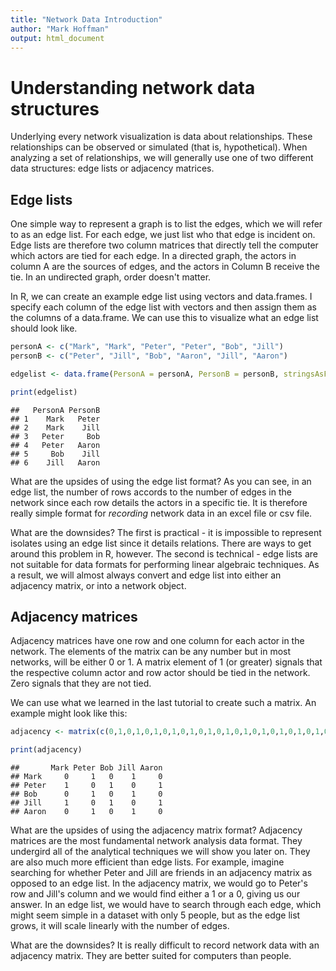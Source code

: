 ```yaml
---
title: "Network Data Introduction"
author: "Mark Hoffman"
output: html_document
---
```


# Understanding network data structures

Underlying every network visualization is data about relationships. These relationships can be observed or simulated (that is, hypothetical). When analyzing a set of relationships, we will generally use one of two different data structures: edge lists or adjacency matrices.

## Edge lists

One simple way to represent a graph is to list the edges, which we will refer to as an edge list. For each edge, we just list who that edge is incident on. Edge lists are therefore two column matrices that directly tell the computer which actors are tied for each edge. In a directed graph, the actors in column A are the sources of edges, and the actors in Column B receive the tie. In an undirected graph, order doesn't matter.

In R, we can create an example edge list using vectors and data.frames.  I specify each column of the edge list with vectors and then assign them as the columns of a data.frame. We can use this to visualize what an edge list should look like. 


```r
personA <- c("Mark", "Mark", "Peter", "Peter", "Bob", "Jill")
personB <- c("Peter", "Jill", "Bob", "Aaron", "Jill", "Aaron")

edgelist <- data.frame(PersonA = personA, PersonB = personB, stringsAsFactors = F)

print(edgelist)
```

```
##   PersonA PersonB
## 1    Mark   Peter
## 2    Mark    Jill
## 3   Peter     Bob
## 4   Peter   Aaron
## 5     Bob    Jill
## 6    Jill   Aaron
```

What are the upsides of using the edge list format? As you can see, in an edge list, the number of rows accords to the number of edges in the network since each row details the actors in a specific tie. It is therefore really simple format for _recording_ network data in an excel file or csv file. 

What are the downsides? The first is practical - it is impossible to represent isolates using an edge list since it details relations. There are ways to get around this problem in R, however. The second is technical - edge lists are not suitable for data formats for performing linear algebraic techniques. As a result, we will almost always convert and edge list into either an adjacency matrix, or into a network object. 

## Adjacency matrices

Adjacency matrices have one row and one column for each actor in the network.  The elements of the matrix can be any number but in most networks, will be either 0 or 1. A matrix element of 1 (or greater) signals that the respective column actor and row actor should be tied in the network. Zero signals that they are not tied. 

We can use what we learned in the last tutorial to create such a matrix. An example might look like this:

```r
adjacency <- matrix(c(0,1,0,1,0,1,0,1,0,1,0,1,0,1,0,1,0,1,0,1,0,1,0,1,0), nrow = 5, ncol = 5, dimnames = list(c("Mark", "Peter", "Bob", "Jill", "Aaron"), c("Mark", "Peter", "Bob", "Jill", "Aaron")))

print(adjacency)
```

```
##       Mark Peter Bob Jill Aaron
## Mark     0     1   0    1     0
## Peter    1     0   1    0     1
## Bob      0     1   0    1     0
## Jill     1     0   1    0     1
## Aaron    0     1   0    1     0
```

What are the upsides of using the adjacency matrix format? Adjacency matrices are the most fundamental network analysis data format.  They undergird all of the analytical techniques we will show you later on. They are also much more efficient than edge lists. For example, imagine searching for whether Peter and Jill are friends in an adjacency matrix as opposed to an edge list.  In the adjacency matrix, we would go to Peter's row and Jill's column and we would find either a 1 or a 0, giving us our answer. In an edge list, we would have to search through each edge, which might seem simple in a dataset with only 5 people, but as the edge list grows, it will scale linearly with the number of edges.

What are the downsides? It is really difficult to record network data with an adjacency matrix. They are better suited for computers than people.  
